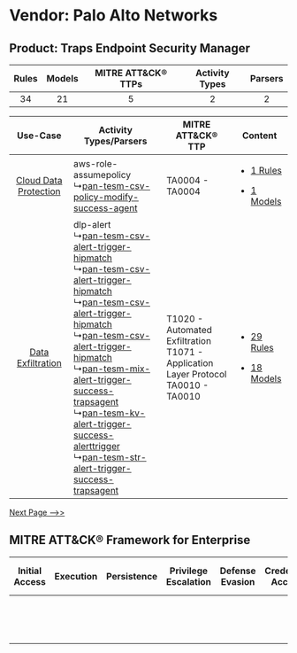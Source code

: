 Vendor: Palo Alto Networks
==========================
Product: Traps Endpoint Security Manager
----------------------------------------
| Rules | Models | MITRE ATT&CK® TTPs | Activity Types | Parsers |
|:-----:|:------:|:------------------:|:--------------:|:-------:|
|  34   |   21   |         5          |       2        |    2    |

|    Use-Case    | Activity Types/Parsers    | MITRE ATT&CK® TTP    | Content    |
|:----:| ---- | ---- | ---- |
| [Cloud Data Protection](../../../UseCases/uc_cloud_data_protection.md) |  aws-role-assumepolicy<br> ↳[pan-tesm-csv-policy-modify-success-agent](Ps/pC_pantesmcsvpolicymodifysuccessagent.md)<br>    | TA0004 - TA0004<br>    | [<ul><li>1 Rules</li></ul><ul><li>1 Models</li></ul>](RM/r_m_palo_alto_networks_traps_endpoint_security_manager_Cloud_Data_Protection.md) |
|     [Data Exfiltration](../../../UseCases/uc_data_exfiltration.md)     |  dlp-alert<br> ↳[pan-tesm-csv-alert-trigger-hipmatch](Ps/pC_pantesmcsvalerttriggerhipmatch.md)<br> ↳[pan-tesm-csv-alert-trigger-hipmatch](Ps/pC_pantesmcsvalerttriggerhipmatch.md)<br> ↳[pan-tesm-csv-alert-trigger-hipmatch](Ps/pC_pantesmcsvalerttriggerhipmatch.md)<br> ↳[pan-tesm-csv-alert-trigger-hipmatch](Ps/pC_pantesmcsvalerttriggerhipmatch.md)<br> ↳[pan-tesm-mix-alert-trigger-success-trapsagent](Ps/pC_pantesmmixalerttriggersuccesstrapsagent.md)<br> ↳[pan-tesm-kv-alert-trigger-success-alerttrigger](Ps/pC_pantesmkvalerttriggersuccessalerttrigger.md)<br> ↳[pan-tesm-str-alert-trigger-success-trapsagent](Ps/pC_pantesmstralerttriggersuccesstrapsagent.md)<br> | T1020 - Automated Exfiltration<br>T1071 - Application Layer Protocol<br>TA0010 - TA0010<br> | [<ul><li>29 Rules</li></ul><ul><li>18 Models</li></ul>](RM/r_m_palo_alto_networks_traps_endpoint_security_manager_Data_Exfiltration.md)   |
[Next Page -->>](2_ds_palo_alto_networks_traps_endpoint_security_manager.md)

MITRE ATT&CK® Framework for Enterprise
--------------------------------------
| Initial Access | Execution | Persistence | Privilege Escalation | Defense Evasion | Credential Access | Discovery | Lateral Movement | Collection | Command and Control                                                             | Exfiltration                                                                | Impact |
| -------------- | --------- | ----------- | -------------------- | --------------- | ----------------- | --------- | ---------------- | ---------- | ------------------------------------------------------------------------------- | --------------------------------------------------------------------------- | ------ |
|                |           |             |                      |                 |                   |           |                  |            | [Application Layer Protocol](https://attack.mitre.org/techniques/T1071)<br><br> | [Automated Exfiltration](https://attack.mitre.org/techniques/T1020)<br><br> |        |